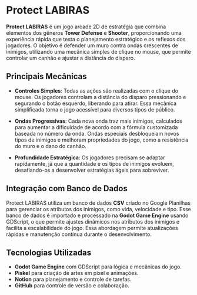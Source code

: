 # Protect LABIRAS

**Protect LABIRAS** é um jogo arcade 2D de estratégia que combina elementos dos gêneros **Tower Defense** e **Shooter**, proporcionando uma experiência rápida que testa o planejamento estratégico e os reflexos dos jogadores. O objetivo é defender um muro contra ondas crescentes de inimigos, utilizando uma mecânica simples de clique no mouse, que permite controlar um canhão e ajustar a distância do disparo.

## Principais Mecânicas

- **Controles Simples**: Todas as ações são realizadas com o clique do mouse. Os jogadores controlam a distância do disparo pressionando e segurando o botão esquerdo, liberando para atirar. Essa mecânica simplificada torna o jogo acessível para diversos tipos de público.
  
- **Ondas Progressivas**: Cada nova onda traz mais inimigos, calculados para aumentar a dificuldade de acordo com a fórmula customizada baseada no número da onda. Ondas especiais desbloqueiam novos tipos de inimigos e melhoram propriedades do jogo, como a resistência do muro e o dano do canhão.

- **Profundidade Estratégica**: Os jogadores precisam se adaptar rapidamente, já que a quantidade e os tipos de inimigos evoluem, desafiando-os a desenvolver estratégias ágeis para sobreviver.

## Integração com Banco de Dados

Protect LABIRAS utiliza um banco de dados **CSV** criado no Google Planilhas para gerenciar os atributos dos inimigos, como vida, velocidade e tipo. Esse banco de dados é importado e processado na **Godot Game Engine** usando GDScript, o que permite ajustes dinâmicos nos atributos dos inimigos e facilita a escalabilidade do jogo. Essa abordagem permite atualizações rápidas e manutenção contínua durante o desenvolvimento.

## Tecnologias Utilizadas

- **Godot Game Engine** com GDScript para lógica e mecânicas do jogo.
- **Piskel** para criação de artes em pixel e animações.
- **Notion** para planejamento e controle de tarefas.
- **GitHub** para controle de versão e colaboração.


